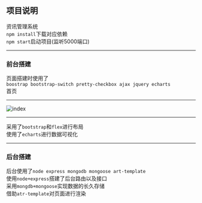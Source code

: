 ## 项目说明
资讯管理系统<br>
`npm install`下载对应依赖<br>
`npm start`启动项目(监听5000端口)<br>
***
### 前台搭建
页面搭建时使用了<br>
`boostrap bootstrap-switch pretty-checkbox ajax jquery echarts `<br>
首页<br>
***
![index](https://github.com/Tsj215/InfoManage/blob/master/public/images/index.png)<br>
***
采用了`bootstrap`和`flex`进行布局<br>
使用了`echarts`进行数据可视化
***
### 后台搭建
后台使用了`node express mongodb mongoose art-template`<br>
使用`node+express`搭建了后台路由以及接口<br>
采用`mongdb+mongoose`实现数据的长久存储<br>
借助`atr-template`对页面进行渲染


